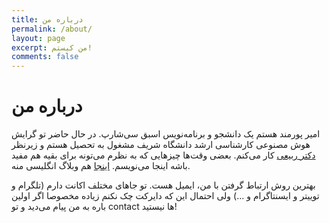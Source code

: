 ```yaml
---
title: درباره من
permalink: /about/
layout: page
excerpt: من کیستم!
comments: false
---
```


# درباره من

امیر پورمند هستم یک دانشجو و برنامه‌نویس اسبق سی‌شارپ. در حال حاضر تو گرایش هوش مصنوعی کارشناسی ارشد دانشگاه شریف مشغول به تحصیل هستم و زیرنظر [دکتر   ربیعی](http://sharif.edu/~rabiee/) کار می‌کنم. بعضی وقت‌ها چیزهایی که به نظرم می‌تونه برای بقیه هم مفید باشه اینجا می‌نویسم.
[اینجا](https://amirpourmand.ir) هم وبلاگ انگلیسی منه.

بهترین روش ارتباط گرفتن با من، ایمیل هست. تو جاهای مختلف اکانت دارم (تلگرام و توییتر و ایسنتاگرام و ...) ولی احتمال این که دایرکت چک نکنم زیاده مخصوصا اگر اولین باره به من پیام می‌دید و تو contact ها نیستید! 